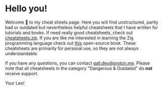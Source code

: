 # Hello you!

Welcome 👋 to my cheat sheets page. Here you will find unstructured, partly bad or outdated but nevertheless helpful cheatsheets that I have written for tutorials and books. If need really good cheatsheets, check out [cheatsheets.zip](https://cheatsheets.zip/). If you are like me interested in learning the Zig programming language check out [this](https://pedropark99.github.io/zig-book/) open-source book. These cheatsheets are primarily for personal use, so they are not always understandable. 

If you have any questions, you can contact <gall.dev@proton.me>. Please note that all cheatsheets in the category "Dangerous & Outdated" do **not** receive support.

Your Leo!
